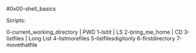 #0x00-shell_basics

Scripts:

0-current_working_directory | PWD
1-lsitit | LS
2-bring_me_home | CD
3-listfiles | Long List
4-listmorefiles
5-listfilesdigitonly
6-firstdirectory
7-movethatfile
